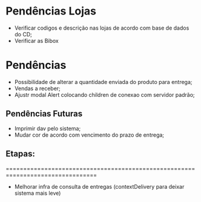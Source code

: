 # Pendências Lojas
* Verificar codigos e descrição nas lojas de acordo com base de dados do CD;
* Verificar as Bibox

# Pendências
* Possibilidade de alterar a quantidade enviada do produto para entrega;
* Vendas a receber;
* Ajustr modal Alert colocando children de conexao com servidor padrão;

## Pendências Futuras
* Imprimir dav pelo sistema;
* Mudar cor de acordo com vencimento do prazo de entrega;

## Etapas:
================================================================================

- Melhorar infra de consulta de entregas (contextDelivery para deixar sistema mais leve)